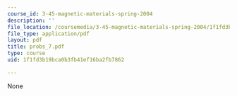 ```yaml
---
course_id: 3-45-magnetic-materials-spring-2004
description: ''
file_location: /coursemedia/3-45-magnetic-materials-spring-2004/1f1fd3b19bca0b3fb41ef16ba2fb7862_probs_7.pdf
file_type: application/pdf
layout: pdf
title: probs_7.pdf
type: course
uid: 1f1fd3b19bca0b3fb41ef16ba2fb7862

---
```

None